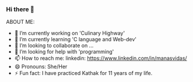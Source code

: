 ### Hi there 👋


ABOUT ME:

- 🔭 I’m currently working on 'Culinary Highway'
- 🌱 I’m currently learning 'C language and Web-dev'
- 👯 I’m looking to collaborate on ...
- 🤔 I’m looking for help with 'programming'
- 📫 How to reach me: linkedin: https://www.linkedin.com/in/manasvidas/
- 😄 Pronouns: She/Her
- ⚡ Fun fact: I have practiced Kathak for 11 years of my life.

